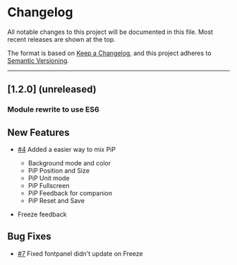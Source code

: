# Changelog
All notable changes to this project will be documented in this file.
Most recent releases are shown at the top.

The format is based on [Keep a Changelog](https://keepachangelog.com/en/1.0.0/),
and this project adheres to [Semantic Versioning](https://semver.org/spec/v2.0.0.html).

---
## [1.2.0] (unreleased)
### Module rewrite to use ES6

## New Features
* [#4](https://github.com/bitfocus/companion-module-pds/issues/4) Added a easier way to mix PiP
    * Background mode and color
    * PiP Position and Size
    * PiP Unit mode
    * PiP Fullscreen
    * PiP Feedback for companion
    * PiP Reset and Save

* Freeze feedback

## Bug Fixes 
* [#7](https://github.com/bitfocus/companion-module-pds/issues/7) Fixed fontpanel didn't update on Freeze

